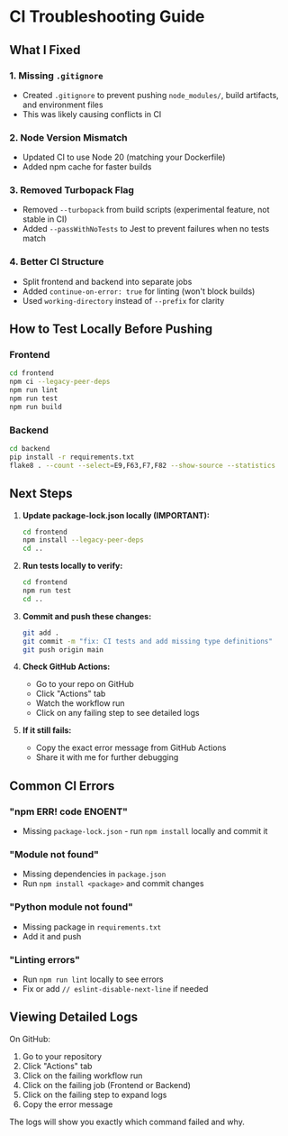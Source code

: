 # CI Troubleshooting Guide

## What I Fixed

### 1. **Missing `.gitignore`**
- Created `.gitignore` to prevent pushing `node_modules/`, build artifacts, and environment files
- This was likely causing conflicts in CI

### 2. **Node Version Mismatch**
- Updated CI to use Node 20 (matching your Dockerfile)
- Added npm cache for faster builds

### 3. **Removed Turbopack Flag**
- Removed `--turbopack` from build scripts (experimental feature, not stable in CI)
- Added `--passWithNoTests` to Jest to prevent failures when no tests match

### 4. **Better CI Structure**
- Split frontend and backend into separate jobs
- Added `continue-on-error: true` for linting (won't block builds)
- Used `working-directory` instead of `--prefix` for clarity

## How to Test Locally Before Pushing

### Frontend
```bash
cd frontend
npm ci --legacy-peer-deps
npm run lint
npm run test
npm run build
```

### Backend
```bash
cd backend
pip install -r requirements.txt
flake8 . --count --select=E9,F63,F7,F82 --show-source --statistics
```

## Next Steps

1. **Update package-lock.json locally (IMPORTANT):**
   ```bash
   cd frontend
   npm install --legacy-peer-deps
   cd ..
   ```

2. **Run tests locally to verify:**
   ```bash
   cd frontend
   npm run test
   cd ..
   ```

3. **Commit and push these changes:**
   ```bash
   git add .
   git commit -m "fix: CI tests and add missing type definitions"
   git push origin main
   ```

2. **Check GitHub Actions:**
   - Go to your repo on GitHub
   - Click "Actions" tab
   - Watch the workflow run
   - Click on any failing step to see detailed logs

3. **If it still fails:**
   - Copy the exact error message from GitHub Actions
   - Share it with me for further debugging

## Common CI Errors

### "npm ERR! code ENOENT"
- Missing `package-lock.json` - run `npm install` locally and commit it

### "Module not found"
- Missing dependencies in `package.json`
- Run `npm install <package>` and commit changes

### "Python module not found"
- Missing package in `requirements.txt`
- Add it and push

### "Linting errors"
- Run `npm run lint` locally to see errors
- Fix or add `// eslint-disable-next-line` if needed

## Viewing Detailed Logs

On GitHub:
1. Go to your repository
2. Click "Actions" tab
3. Click on the failing workflow run
4. Click on the failing job (Frontend or Backend)
5. Click on the failing step to expand logs
6. Copy the error message

The logs will show you exactly which command failed and why.
